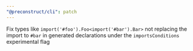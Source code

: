 ```yaml
---
"@preconstruct/cli": patch
---
```


Fix types like `import('#foo').Foo<import('#bar').Bar>` not replacing the import to `#bar` in generated declarations under the `importsConditions` experimental flag
